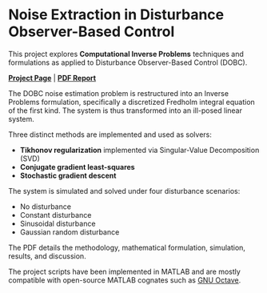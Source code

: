 # Noise Extraction in Disturbance Observer-Based Control

This project explores **Computational Inverse Problems** techniques and formulations as applied to Disturbance Observer-Based Control (DOBC).

[**Project Page**](https://jamesakl.com/noise-dobc) | [**PDF Report**](https://jamesakl.com/noise-dobc.pdf)

The DOBC noise estimation problem is restructured into an Inverse Problems formulation, specifically a discretized Fredholm integral equation of the first kind. The system is thus transformed into an ill-posed linear system.

Three distinct methods are implemented and used as solvers:

* **Tikhonov regularization** implemented via Singular-Value Decomposition (SVD)
* **Conjugate gradient least-squares**
* **Stochastic gradient descent**

The system is simulated and solved under four disturbance scenarios:

* No disturbance
* Constant disturbance
* Sinusoidal disturbance
* Gaussian random disturbance

The PDF details the methodology, mathematical formulation, simulation, results, and discussion.

The project scripts have been implemented in MATLAB and are mostly compatible with open-source MATLAB cognates such as [GNU Octave](https://www.gnu.org/software/octave/).
